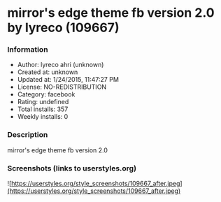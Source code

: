 # mirror's edge theme fb version 2.0 by lyreco (109667)

### Information
- Author: lyreco ahri (unknown)
- Created at: unknown
- Updated at: 1/24/2015, 11:47:27 PM
- License: NO-REDISTRIBUTION
- Category: facebook
- Rating: undefined
- Total installs: 357
- Weekly installs: 0


### Description
mirror's edge theme fb version 2.0


### Screenshots (links to userstyles.org)
![https://userstyles.org/style_screenshots/109667_after.jpeg](https://userstyles.org/style_screenshots/109667_after.jpeg)


